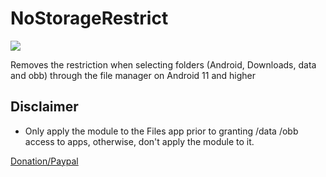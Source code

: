 # NoStorageRestrict

![](https://i.imgur.com/Z7VH0Li.jpg)

Removes the restriction when selecting folders (Android, Downloads, data and obb) through the file manager on Android 11 and higher

## Disclaimer
- Only apply the module to the Files app prior to granting /data /obb access to apps, otherwise, don't apply the module to it.


[Donation/Paypal](https://www.paypal.com/donate/?hosted_button_id=BJAJW4755BXFY)
